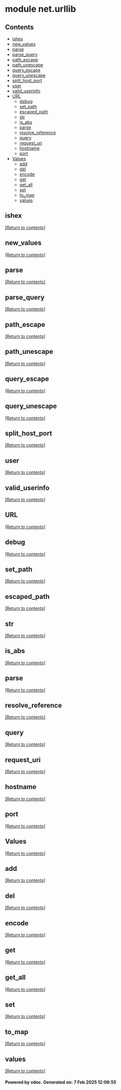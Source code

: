 # module net.urllib


## Contents
- [ishex](#ishex)
- [new_values](#new_values)
- [parse](#parse)
- [parse_query](#parse_query)
- [path_escape](#path_escape)
- [path_unescape](#path_unescape)
- [query_escape](#query_escape)
- [query_unescape](#query_unescape)
- [split_host_port](#split_host_port)
- [user](#user)
- [valid_userinfo](#valid_userinfo)
- [URL](#URL)
  - [debug](#debug)
  - [set_path](#set_path)
  - [escaped_path](#escaped_path)
  - [str](#str)
  - [is_abs](#is_abs)
  - [parse](#parse)
  - [resolve_reference](#resolve_reference)
  - [query](#query)
  - [request_uri](#request_uri)
  - [hostname](#hostname)
  - [port](#port)
- [Values](#Values)
  - [add](#add)
  - [del](#del)
  - [encode](#encode)
  - [get](#get)
  - [get_all](#get_all)
  - [set](#set)
  - [to_map](#to_map)
  - [values](#values)

## ishex
[[Return to contents]](#Contents)

## new_values
[[Return to contents]](#Contents)

## parse
[[Return to contents]](#Contents)

## parse_query
[[Return to contents]](#Contents)

## path_escape
[[Return to contents]](#Contents)

## path_unescape
[[Return to contents]](#Contents)

## query_escape
[[Return to contents]](#Contents)

## query_unescape
[[Return to contents]](#Contents)

## split_host_port
[[Return to contents]](#Contents)

## user
[[Return to contents]](#Contents)

## valid_userinfo
[[Return to contents]](#Contents)

## URL
[[Return to contents]](#Contents)

## debug
[[Return to contents]](#Contents)

## set_path
[[Return to contents]](#Contents)

## escaped_path
[[Return to contents]](#Contents)

## str
[[Return to contents]](#Contents)

## is_abs
[[Return to contents]](#Contents)

## parse
[[Return to contents]](#Contents)

## resolve_reference
[[Return to contents]](#Contents)

## query
[[Return to contents]](#Contents)

## request_uri
[[Return to contents]](#Contents)

## hostname
[[Return to contents]](#Contents)

## port
[[Return to contents]](#Contents)

## Values
[[Return to contents]](#Contents)

## add
[[Return to contents]](#Contents)

## del
[[Return to contents]](#Contents)

## encode
[[Return to contents]](#Contents)

## get
[[Return to contents]](#Contents)

## get_all
[[Return to contents]](#Contents)

## set
[[Return to contents]](#Contents)

## to_map
[[Return to contents]](#Contents)

## values
[[Return to contents]](#Contents)

#### Powered by vdoc. Generated on: 7 Feb 2025 12:06:55
